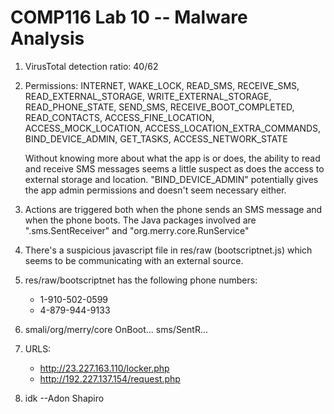 COMP116 Lab 10 -- Malware Analysis
==================================

1. VirusTotal detection ratio: 40/62
2. Permissions: INTERNET, WAKE\_LOCK, READ\_SMS, RECEIVE\_SMS,
	READ\_EXTERNAL\_STORAGE, WRITE\_EXTERNAL\_STORAGE, READ\_PHONE\_STATE,
	SEND\_SMS, RECEIVE\_BOOT\_COMPLETED, READ\_CONTACTS,
	ACCESS\_FINE\_LOCATION, ACCESS\_MOCK\_LOCATION,
	ACCESS\_LOCATION\_EXTRA\_COMMANDS, BIND\_DEVICE\_ADMIN,
	GET\_TASKS, ACCESS\_NETWORK\_STATE

	Without knowing more about what the app is or does, the ability to read
	and receive SMS messages seems a little suspect as does the access to
	external storage and location. "BIND\_DEVICE\_ADMIN" potentially gives
	the app admin permissions and doesn't seem necessary either.
3. Actions are triggered both when the phone sends an SMS message and when the
	phone boots. The Java packages involved are
	".sms.SentReceiver" and "org.merry.core.RunService"
4. There's a suspicious javascript file in res/raw (bootscriptnet.js) which
	seems to be communicating with an external source.
5. res/raw/bootscriptnet has the following phone numbers:
	* 1-910-502-0599
	* 4-879-944-9133
6. smali/org/merry/core OnBoot... sms/SentR...

7. URLS:
	* http://23.227.163.110/locker.php
	* http://192.227.137.154/request.php

8. idk
	--Adon Shapiro
